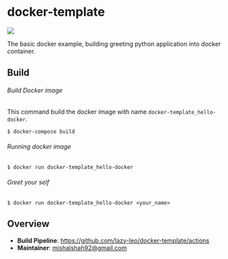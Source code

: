 # docker-template

![](https://github.com/mishalshah92/docker-template/workflows/docker-template-ci/badge.svg)

The basic docker example, building greeting python application into docker container. 

## Build

###### Build Docker image
This command build the docker image with name `docker-template_hello-docker`.
~~~~
$ docker-compose build
~~~~

###### Running docker image
~~~~
$ docker run docker-template_hello-docker
~~~~

###### Greet your self
~~~~
$ docker run docker-template_hello-docker <your_name>
~~~~


## Overview

- **Build Pipeline**: <https://github.com/lazy-leo/docker-template/actions>
- **Maintainer**: mishalshah92@gmail.com
